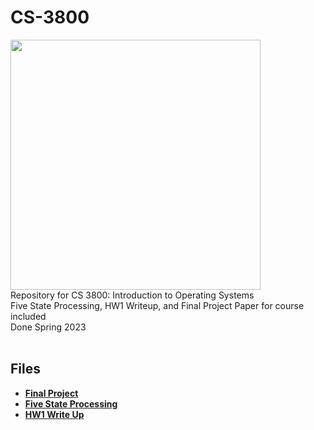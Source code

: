 # CS-3800
<img src="https://www.howtogeek.com/wp-content/uploads/2018/08/img_5b68e80f77e33.png?height=200p&trim=2,2,2,2" height="400"/><br/>
Repository for CS 3800: Introduction to Operating Systems\
Five State Processing, HW1 Writeup, and Final Project Paper for course included\
Done Spring 2023
<br/><br/>

## Files
- __[Final Project](Final-Project/Adam%20Camerer%20_%20Yannis%20Fu%20-%20Operating%20Systems%20Final%20Report.docx.pdf)__
- __[Five State Processing](Five-State-Processing-HW)__
- __[HW1 Write Up](HW1/CS_3800_HW1_Write_Up.pdf)__
